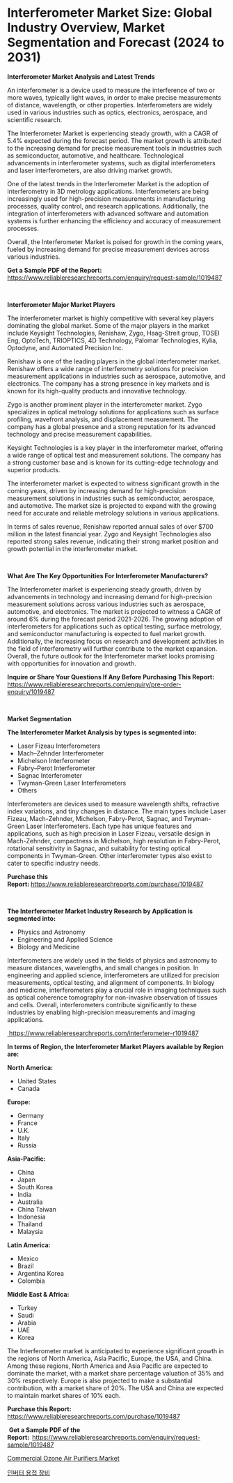 <p><h1>Interferometer Market Size: Global Industry Overview, Market Segmentation and Forecast (2024 to 2031)</h1></p><p><strong>Interferometer Market Analysis and Latest Trends</strong></p>
<p><p>An interferometer is a device used to measure the interference of two or more waves, typically light waves, in order to make precise measurements of distance, wavelength, or other properties. Interferometers are widely used in various industries such as optics, electronics, aerospace, and scientific research.</p><p>The Interferometer Market is experiencing steady growth, with a CAGR of 5.4% expected during the forecast period. The market growth is attributed to the increasing demand for precise measurement tools in industries such as semiconductor, automotive, and healthcare. Technological advancements in interferometer systems, such as digital interferometers and laser interferometers, are also driving market growth.</p><p>One of the latest trends in the Interferometer Market is the adoption of interferometry in 3D metrology applications. Interferometers are being increasingly used for high-precision measurements in manufacturing processes, quality control, and research applications. Additionally, the integration of interferometers with advanced software and automation systems is further enhancing the efficiency and accuracy of measurement processes.</p><p>Overall, the Interferometer Market is poised for growth in the coming years, fueled by increasing demand for precise measurement devices across various industries.</p></p>
<p><strong>Get a Sample PDF of the Report:&nbsp;</strong> <a href="https://www.reliableresearchreports.com/enquiry/request-sample/1019487">https://www.reliableresearchreports.com/enquiry/request-sample/1019487</a></p>
<p>&nbsp;</p>
<p><strong>Interferometer Major Market Players</strong></p>
<p><p>The interferometer market is highly competitive with several key players dominating the global market. Some of the major players in the market include Keysight Technologies, Renishaw, Zygo, Haag-Streit group, TOSEI Eng, OptoTech, TRIOPTICS, 4D Technology, Palomar Technologies, Kylia, Optodyne, and Automated Precision Inc.</p><p>Renishaw is one of the leading players in the global interferometer market. Renishaw offers a wide range of interferometry solutions for precision measurement applications in industries such as aerospace, automotive, and electronics. The company has a strong presence in key markets and is known for its high-quality products and innovative technology.</p><p>Zygo is another prominent player in the interferometer market. Zygo specializes in optical metrology solutions for applications such as surface profiling, wavefront analysis, and displacement measurement. The company has a global presence and a strong reputation for its advanced technology and precise measurement capabilities.</p><p>Keysight Technologies is a key player in the interferometer market, offering a wide range of optical test and measurement solutions. The company has a strong customer base and is known for its cutting-edge technology and superior products.</p><p>The interferometer market is expected to witness significant growth in the coming years, driven by increasing demand for high-precision measurement solutions in industries such as semiconductor, aerospace, and automotive. The market size is projected to expand with the growing need for accurate and reliable metrology solutions in various applications.</p><p>In terms of sales revenue, Renishaw reported annual sales of over $700 million in the latest financial year. Zygo and Keysight Technologies also reported strong sales revenue, indicating their strong market position and growth potential in the interferometer market.</p></p>
<p>&nbsp;</p>
<p><strong>What Are The Key Opportunities For Interferometer Manufacturers?</strong></p>
<p><p>The Interferometer market is experiencing steady growth, driven by advancements in technology and increasing demand for high-precision measurement solutions across various industries such as aerospace, automotive, and electronics. The market is projected to witness a CAGR of around 6% during the forecast period 2021-2026. The growing adoption of interferometers for applications such as optical testing, surface metrology, and semiconductor manufacturing is expected to fuel market growth. Additionally, the increasing focus on research and development activities in the field of interferometry will further contribute to the market expansion. Overall, the future outlook for the Interferometer market looks promising with opportunities for innovation and growth.</p></p>
<p><strong>Inquire or Share Your Questions If Any Before Purchasing This Report:</strong> <a href="https://www.reliableresearchreports.com/enquiry/pre-order-enquiry/1019487">https://www.reliableresearchreports.com/enquiry/pre-order-enquiry/1019487</a></p>
<p>&nbsp;</p>
<p><strong>Market Segmentation</strong></p>
<p><strong>The Interferometer Market Analysis by types is segmented into:</strong></p>
<p><ul><li>Laser Fizeau Interferometers</li><li>Mach–Zehnder Interferometer</li><li>Michelson Interferometer</li><li>Fabry–Perot Interferometer</li><li>Sagnac Interferometer</li><li>Twyman-Green Laser Interferometers</li><li>Others</li></ul></p>
<p><p>Interferometers are devices used to measure wavelength shifts, refractive index variations, and tiny changes in distance. The main types include Laser Fizeau, Mach-Zehnder, Michelson, Fabry-Perot, Sagnac, and Twyman-Green Laser Interferometers. Each type has unique features and applications, such as high precision in Laser Fizeau, versatile design in Mach-Zehnder, compactness in Michelson, high resolution in Fabry-Perot, rotational sensitivity in Sagnac, and suitability for testing optical components in Twyman-Green. Other interferometer types also exist to cater to specific industry needs.</p></p>
<p><strong>Purchase this Report:&nbsp;</strong><a href="https://www.reliableresearchreports.com/purchase/1019487">https://www.reliableresearchreports.com/purchase/1019487</a></p>
<p>&nbsp;</p>
<p><strong>The Interferometer Market Industry Research by Application is segmented into:</strong></p>
<p><ul><li>Physics and Astronomy</li><li>Engineering and Applied Science</li><li>Biology and Medicine</li></ul></p>
<p><p>Interferometers are widely used in the fields of physics and astronomy to measure distances, wavelengths, and small changes in position. In engineering and applied science, interferometers are utilized for precision measurements, optical testing, and alignment of components. In biology and medicine, interferometers play a crucial role in imaging techniques such as optical coherence tomography for non-invasive observation of tissues and cells. Overall, interferometers contribute significantly to these industries by enabling high-precision measurements and imaging applications.</p></p>
<p><a href="https://www.reliableresearchreports.com/interferometer-r1019487">&nbsp;https://www.reliableresearchreports.com/interferometer-r1019487</a></p>
<p><strong>In terms of Region, the Interferometer Market Players available by Region are:</strong></p>
<p>
    <p> <strong> North America: </strong>
        <ul>
            <li>United States</li>
            <li>Canada</li>
        </ul>
        </p> 
    <p> <strong> Europe: </strong>
        <ul>
            <li>Germany</li>
            <li>France</li>
            <li>U.K.</li>
            <li>Italy</li>
            <li>Russia</li>
        </ul>
        </p> 
    <p> <strong> Asia-Pacific: </strong>
        <ul>
            <li>China</li>
            <li>Japan</li>
            <li>South Korea</li>
            <li>India</li>
            <li>Australia</li>
            <li>China Taiwan</li>
            <li>Indonesia</li>
            <li>Thailand</li>
            <li>Malaysia</li>
        </ul>
        </p> 
    <p> <strong> Latin America: </strong>
        <ul>
            <li>Mexico</li>
            <li>Brazil</li>
            <li>Argentina Korea</li>
            <li>Colombia</li>
        </ul>
        </p> 
    <p> <strong> Middle East & Africa: </strong>
        <ul>
            <li>Turkey</li>
            <li>Saudi</li>
            <li>Arabia</li>
            <li>UAE</li>
            <li>Korea</li>
        </ul>
    </p>
    </p>
<p><p>The Interferometer market is anticipated to experience significant growth in the regions of North America, Asia Pacific, Europe, the USA, and China. Among these regions, North America and Asia Pacific are expected to dominate the market, with a market share percentage valuation of 35% and 30% respectively. Europe is also projected to make a substantial contribution, with a market share of 20%. The USA and China are expected to maintain market shares of 10% each.</p></p>
<p><strong>Purchase this Report: </strong><a href="https://www.reliableresearchreports.com/purchase/1019487">https://www.reliableresearchreports.com/purchase/1019487</a></p>
<p>&nbsp;<strong>Get a Sample PDF of the Report:&nbsp;&nbsp;</strong><a href="https://www.reliableresearchreports.com/enquiry/request-sample/1019487">https://www.reliableresearchreports.com/enquiry/request-sample/1019487</a></p>
<p><strong></strong></p>
<p><p><a href="https://github.com/marloy8/Market-Research-Report-List-5/blob/main/commercial-ozone-air-purifiers-market.md">Commercial Ozone Air Purifiers Market</a></p><p><a href="https://github.com/nhaiquang84/Market-Research-Report-List-2/blob/main/686048168939.md">인버터 용접 장비</a></p></p>